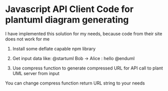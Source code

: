 # Javascript API Client Code for plantuml diagram generating

I have implemented this solution for my needs, because code from their site does not work for me

1) Install some deflate capable npm library

2) Get input data like: @startuml Bob -> Alice : hello @enduml
  
4) Use compress function to generate compressed URL for API call to plant UML server from input

You can change compress function return URL string to your needs

